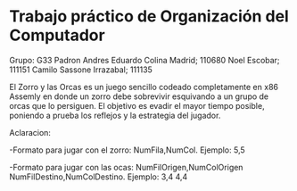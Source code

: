 # Trabajo práctico de Organización del Computador
Grupo: G33                      Padron
Andres Eduardo Colina Madrid;   110680
Noel Escobar;                   111151
Camilo Sassone Irrazabal;       111135

El Zorro y las Orcas es un juego sencillo codeado completamente en x86 Assemly en donde un zorro debe sobrevivir esquivando a un grupo de orcas que lo persiguen.
El objetivo es evadir el mayor tiempo posible, poniendo a prueba los reflejos y la estrategia del jugador.

Aclaracion:

-Formato para jugar con el zorro: NumFila,NumCol. Ejemplo: 5,5 

-Formato para jugar con las ocas: NumFilOrigen,NumColOrigen NumFilDestino,NumColDestino. Ejemplo: 3,4 4,4
